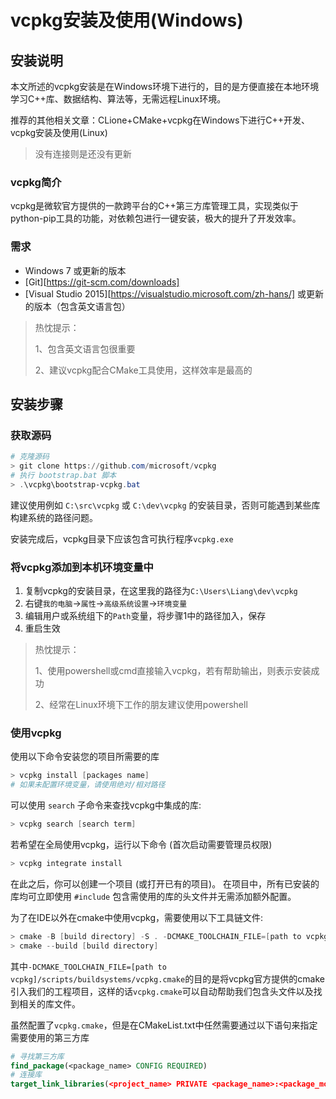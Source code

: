 # vcpkg安装及使用(Windows)

## 安装说明

本文所述的vcpkg安装是在Windows环境下进行的，目的是方便直接在本地环境学习C++库、数据结构、算法等，无需远程Linux环境。

推荐的其他相关文章：CLione+CMake+vcpkg在Windows下进行C++开发、vcpkg安装及使用(Linux)

> 没有连接则是还没有更新

### vcpkg简介

vcpkg是微软官方提供的一款跨平台的C++第三方库管理工具，实现类似于python-pip工具的功能，对依赖包进行一键安装，极大的提升了开发效率。

### 需求

- Windows 7 或更新的版本
- [Git][https://git-scm.com/downloads]
- [Visual Studio 2015][https://visualstudio.microsoft.com/zh-hans/] 或更新的版本（包含英文语言包）

> 热忱提示：
>
> 1、包含英文语言包很重要
>
> 2、建议vcpkg配合CMake工具使用，这样效率是最高的

## 安装步骤

### 获取源码

```powershell
# 克隆源码
> git clone https://github.com/microsoft/vcpkg
# 执行 bootstrap.bat 脚本
> .\vcpkg\bootstrap-vcpkg.bat
```

建议使用例如 `C:\src\vcpkg` 或 `C:\dev\vcpkg` 的安装目录，否则可能遇到某些库构建系统的路径问题。

安装完成后，vcpkg目录下应该包含可执行程序`vcpkg.exe`

### 将vcpkg添加到本机环境变量中

1. 复制vcpkg的安装目录，在这里我的路径为`C:\Users\Liang\dev\vcpkg`
2. 右键`我的电脑`->`属性`->`高级系统设置`->`环境变量`
3. 编辑用户或系统组下的`Path`变量，将步骤1中的路径加入，保存
4. 重启生效

> 热忱提示：
>
> 1、使用powershell或cmd直接输入vcpkg，若有帮助输出，则表示安装成功
>
> 2、经常在Linux环境下工作的朋友建议使用powershell

### 使用vcpkg

使用以下命令安装您的项目所需要的库

```powershell
> vcpkg install [packages name]
# 如果未配置环境变量，请使用绝对/相对路径
```

可以使用 `search` 子命令来查找vcpkg中集成的库:

```powershell
> vcpkg search [search term]
```

若希望在全局使用vcpkg，运行以下命令 (首次启动需要管理员权限)

```powershell
> vcpkg integrate install
```

在此之后，你可以创建一个项目 (或打开已有的项目)。
在项目中，所有已安装的库均可立即使用 `#include` 包含需使用的库的头文件并无需添加额外配置。

为了在IDE以外在cmake中使用vcpkg，需要使用以下工具链文件:

```powershell
> cmake -B [build directory] -S . -DCMAKE_TOOLCHAIN_FILE=[path to vcpkg]/scripts/buildsystems/vcpkg.cmake
> cmake --build [build directory]
```

其中`-DCMAKE_TOOLCHAIN_FILE=[path to vcpkg]/scripts/buildsystems/vcpkg.cmake`的目的是将vcpkg官方提供的cmake引入我们的工程项目，这样的话`vcpkg.cmake`可以自动帮助我们包含头文件以及找到相关的库文件。

虽然配置了`vcpkg.cmake`，但是在CMakeList.txt中任然需要通过以下语句来指定需要使用的第三方库

```cmake
# 寻找第三方库
find_package(<package_name> CONFIG REQUIRED)
# 连接库
target_link_libraries(<project_name> PRIVATE <package_name>:<package_module>)
```

